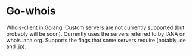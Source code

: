 # Go-whois

Whois-client in Golang.  Custom servers are not currently supported (but probably will be soon).  Currently uses the servers referred to by IANA on whois.iana.org.  Supports the flags that some servers require (notably .de and .jp).
